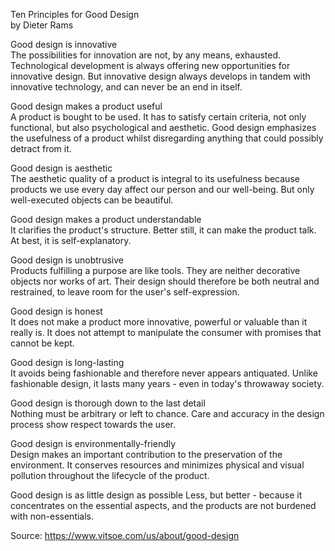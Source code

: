 Ten Principles for Good Design  
by Dieter Rams

Good design is innovative  
The possibilities for innovation are not, by any means, exhausted. Technological development is always offering new opportunities for innovative design. But innovative design always develops in tandem with innovative technology, and can never be an end in itself.

Good design makes a product useful  
A product is bought to be used. It has to satisfy certain criteria, not only functional, but also psychological and aesthetic. Good design emphasizes the usefulness of a product whilst disregarding anything that could possibly detract from it.

Good design is aesthetic  
The aesthetic quality of a product is integral to its usefulness because products we use every day affect our person and our well-being. But only well-executed objects can be beautiful.

Good design makes a product understandable  
It clarifies the product's structure. Better still, it can make the product talk. At best, it is self-explanatory.

Good design is unobtrusive  
Products fulfilling a purpose are like tools. They are neither decorative objects nor works of art. Their design should therefore be both neutral and restrained, to leave room for the user's self-expression.

Good design is honest  
It does not make a product more innovative, powerful or valuable than it really is. It does not attempt to manipulate the consumer with promises that cannot be kept.

Good design is long-lasting  
It avoids being fashionable and therefore never appears antiquated. Unlike fashionable design, it lasts many years - even in today's throwaway society.

Good design is thorough down to the last detail  
Nothing must be arbitrary or left to chance. Care and accuracy in the design process show respect towards the user.

Good design is environmentally-friendly  
Design makes an important contribution to the preservation of the environment. It conserves resources and minimizes physical and visual pollution throughout the lifecycle of the product.

Good design is as little design as possible
Less, but better - because it concentrates on the essential aspects, and the products are not burdened with non-essentials.

Source: https://www.vitsoe.com/us/about/good-design
